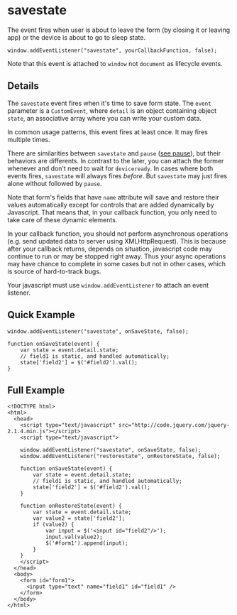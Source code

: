 # savestate

The event fires when user is about to leave the form (by closing it or leaving app) or the device is about to go to sleep state.

    window.addEventListener("savestate", yourCallbackFunction, false);
    
Note that this event is attached to `window` not `document` as lifecycle events.

## Details

The `savestate` event fires when it's time to save form state. The `event` parameter is a `CustomEvent`, where `detail` is an object containing object `state`, an associative array where you can write your custom data.

In common usage patterns, this event fires at least once. It may fires multiple times.

There are similarities between `savestate` and `pause` ([see pause](pause.md)), but their behaviors are differents. In contrast to the later, you can attach the former whenever and don't need to wait for `deviceready`. In cases where both events fires, `savestate` will always fires *before*. But `savestate` may just fires alone without followed by `pause`.

Note that form's fields that have `name` attribute will save and restore their values automatically except for controls that are added dynamically by Javascript. That means that, in your callback function, you only need to take care of these dynamic elements.

In your callback function, you should not perform asynchronous operations (e.g. send updated data to server using XMLHttpRequest). This is because after your callback returns, depends on situation, javascript code may continue to run or may be stopped right away. Thus your async operations may have chance to complete in some cases but not in other cases, which is source of hard-to-track bugs.

Your javascript must use `window.addEventListener` to attach an event listener.

## Quick Example

    window.addEventListener("savestate", onSaveState, false);

    function onSaveState(event) {
        var state = event.detail.state;
        // field1 is static, and handled automatically;
        state['field2'] = $('#field2').val();
    }

## Full Example

    <!DOCTYPE html>
    <html>
      <head>
		<script type="text/javascript" src="http://code.jquery.com/jquery-2.1.4.min.js"></script>
        <script type="text/javascript">

        window.addEventListener("savestate", onSaveState, false);
        window.addEventListener("restorestate", onRestoreState, false);
        
        function onSaveState(event) {
        	var state = event.detail.state;
        	// field1 is static, and handled automatically;
            state['field2'] = $('#field2').val();
    	}

        function onRestoreState(event) {
        	var state = event.detail.state;
        	var value2 = state['field2'];
            if (value2) {
            	var input = $('<input id="field2"/>');
                input.val(value2);
            	$('#form1').append(input);
            }
    	}
        </script>
      </head>
      <body>
      	<form id="form1">
      	  <input type="text" name="field1" id="field1" />
      	</form>
      </body>
    </html>

